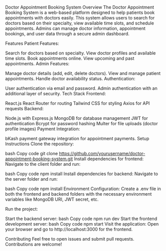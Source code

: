 Doctor Appointment Booking System
Overview
The Doctor Appointment Booking System is a web-based platform designed to help patients book appointments with doctors easily. This system allows users to search for doctors based on their specialty, view available time slots, and schedule appointments. Admins can manage doctor information, appointment bookings, and user data through a secure admin dashboard.

Features
Patient Features:

Search for doctors based on specialty.
View doctor profiles and available time slots.
Book appointments online.
View upcoming and past appointments.
Admin Features:

Manage doctor details (add, edit, delete doctors).
View and manage patient appointments.
Handle doctor availability status.
Authentication:

User authentication via email and password.
Admin authentication with an additional layer of security.
Tech Stack
Frontend:

React.js
React Router for routing
Tailwind CSS for styling
Axios for API requests
Backend:

Node.js with Express.js
MongoDB for database management
JWT for authentication
Bcrypt for password hashing
Multer for file uploads (doctor profile images)
Payment Integration:

bKash payment gateway integration for appointment payments.
Setup Instructions
Clone the repository:

bash
Copy code
git clone https://github.com/yourusername/doctor-appointment-booking-system.git
Install dependencies for frontend: Navigate to the client folder and run:

bash
Copy code
npm install
Install dependencies for backend: Navigate to the server folder and run:

bash
Copy code
npm install
Environment Configuration: Create a .env file in both the frontend and backend folders with the necessary environment variables like MongoDB URI, JWT secret, etc.

Run the project:

Start the backend server:
bash
Copy code
npm run dev
Start the frontend development server:
bash
Copy code
npm start
Visit the application: Open your browser and go to http://localhost:3000 for the frontend.

Contributing
Feel free to open issues and submit pull requests. Contributions are welcome!
